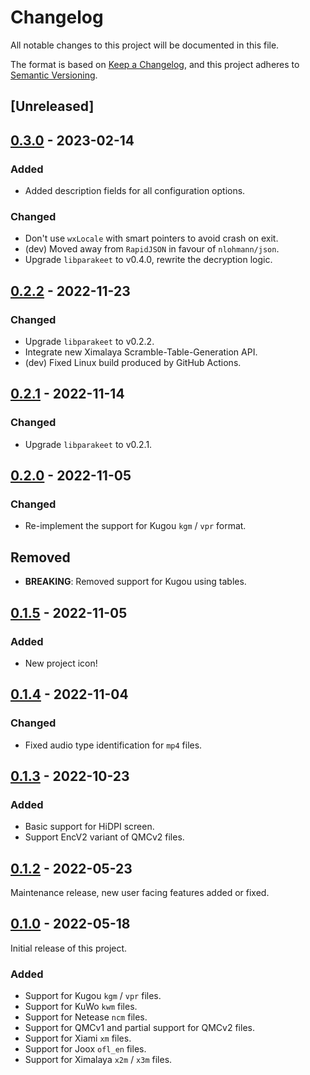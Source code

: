# Changelog

All notable changes to this project will be documented in this file.

The format is based on [Keep a Changelog](https://keepachangelog.com/en/1.0.0/),
and this project adheres to [Semantic Versioning](https://semver.org/spec/v2.0.0.html).

## [Unreleased]

## [0.3.0] - 2023-02-14

### Added

- Added description fields for all configuration options.

### Changed

- Don't use `wxLocale` with smart pointers to avoid crash on exit.
- (dev) Moved away from `RapidJSON` in favour of `nlohmann/json`.
- Upgrade `libparakeet` to v0.4.0, rewrite the decryption logic.

## [0.2.2] - 2022-11-23

### Changed

- Upgrade `libparakeet` to v0.2.2.
- Integrate new Ximalaya Scramble-Table-Generation API.
- (dev) Fixed Linux build produced by GitHub Actions.

## [0.2.1] - 2022-11-14

### Changed

- Upgrade `libparakeet` to v0.2.1.

## [0.2.0] - 2022-11-05

### Changed

- Re-implement the support for Kugou `kgm` / `vpr` format.

## Removed

- **BREAKING**: Removed support for Kugou using tables.

## [0.1.5] - 2022-11-05

### Added

- New project icon!

## [0.1.4] - 2022-11-04

### Changed

- Fixed audio type identification for `mp4` files.

## [0.1.3] - 2022-10-23

### Added

- Basic support for HiDPI screen.
- Support EncV2 variant of QMCv2 files.

## [0.1.2] - 2022-05-23

Maintenance release, new user facing features added or fixed.

## [0.1.0] - 2022-05-18

Initial release of this project.

### Added

- Support for Kugou `kgm` / `vpr` files.
- Support for KuWo `kwm` files.
- Support for Netease `ncm` files.
- Support for QMCv1 and partial support for QMCv2 files.
- Support for Xiami `xm` files.
- Support for Joox `ofl_en` files.
- Support for Ximalaya `x2m` / `x3m` files.

[0.1.0]: https://github.com/parakeet-rs/parakeet-wx/commits/v0.1.0-beta
[0.1.2]: https://github.com/parakeet-rs/parakeet-wx/compare/v0.1.0-beta...v0.1.2-beta
[0.1.3]: https://github.com/parakeet-rs/parakeet-wx/compare/v0.1.2-beta...v0.1.3
[0.1.4]: https://github.com/parakeet-rs/parakeet-wx/compare/v0.1.3...v0.1.4
[0.1.5]: https://github.com/parakeet-rs/parakeet-wx/compare/v0.1.4...v0.1.5
[0.2.0]: https://github.com/parakeet-rs/parakeet-wx/compare/v0.1.5...v0.2.0
[0.2.1]: https://github.com/parakeet-rs/parakeet-wx/compare/v0.2.0...v0.2.1
[0.2.2]: https://github.com/parakeet-rs/parakeet-wx/compare/v0.2.1...v0.2.2
[0.3.0]: https://github.com/parakeet-rs/parakeet-wx/compare/v0.2.2...v0.3.0
